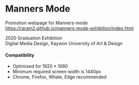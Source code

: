 # Manners Mode
Promotion webpage for Manners-mode<br/>
https://raram2.github.io/manners-mode-exhibition/index.html

2020 Graduation Exhibition<br/>
Digital Media Design, Kaywon University of Art & Design

#### Compatibility
- Optimized for 1920 * 1080
- Minimum required screen-width is 1440px
- Chrome, Firefox, Whale, Edge recommended
